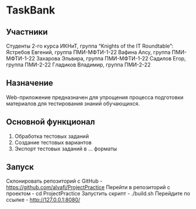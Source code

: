 # TaskBank

## Участники
Студенты 2-го курса ИКНиТ,
группа “Knights of the IT Roundtable”:
Ястребов Евгений, группа ПМИ-МФТИ-1-22
Вафина Алсу, группа ПМИ-МФТИ-1-22
Захарова Эльвира, группа ПМИ-МФТИ-1-22 
Садилов Егор, группа ПМИ-2-22
Гладиков Владимир, группа ПМИ-2-22

## Назначение
Web-приложение предназначен для упрощения процесса подготовки материалов для тестирования знаний обучающихся.

## Основной функционал
1. Обработка тестовых заданий
2. Создание тестовых вариантов
3. Экспорт тестовых заданий в ... форматы 

## Запуск
Склонировать репозиторий с GitHub - https://github.com/alvafi/ProjectPractice
Перейти в репозиторий с проектом - cd ProjectPractice
Запустить скрипт - ./build.sh
Перейдите по ссылке - http://127.0.0.1:8080/


